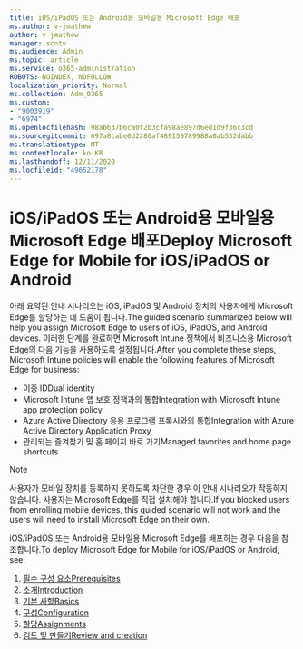 ```yaml
---
title: iOS/iPadOS 또는 Android용 모바일용 Microsoft Edge 배포
ms.author: v-jmathew
author: v-jmathew
manager: scotv
ms.audience: Admin
ms.topic: article
ms.service: o365-administration
ROBOTS: NOINDEX, NOFOLLOW
localization_priority: Normal
ms.collection: Adm_O365
ms.custom:
- "9003919"
- "6974"
ms.openlocfilehash: 98ab637b6ca0f2b3cfa98ae897d6ed1d9f36c3cd
ms.sourcegitcommit: 097a8cabe0d2280af489159789988a0ab532dabb
ms.translationtype: MT
ms.contentlocale: ko-KR
ms.lasthandoff: 12/11/2020
ms.locfileid: "49652178"
---
```

# <a name="deploy-microsoft-edge-for-mobile-for-iosipados-or-android"></a><span data-ttu-id="ab994-102">iOS/iPadOS 또는 Android용 모바일용 Microsoft Edge 배포</span><span class="sxs-lookup"><span data-stu-id="ab994-102">Deploy Microsoft Edge for Mobile for iOS/iPadOS or Android</span></span>

<span data-ttu-id="ab994-103">아래 요약된 안내 시나리오는 iOS, iPadOS 및 Android 장치의 사용자에게 Microsoft Edge를 할당하는 데 도움이 됩니다.</span><span class="sxs-lookup"><span data-stu-id="ab994-103">The guided scenario summarized below will help you assign Microsoft Edge to users of iOS, iPadOS, and Android devices.</span></span> <span data-ttu-id="ab994-104">이러한 단계를 완료하면 Microsoft Intune 정책에서 비즈니스용 Microsoft Edge의 다음 기능을 사용하도록 설정됩니다.</span><span class="sxs-lookup"><span data-stu-id="ab994-104">After you complete these steps, Microsoft Intune policies will enable the following features of Microsoft Edge for business:</span></span>

- <span data-ttu-id="ab994-105">이중 ID</span><span class="sxs-lookup"><span data-stu-id="ab994-105">Dual identity</span></span>
- <span data-ttu-id="ab994-106">Microsoft Intune 앱 보호 정책과의 통합</span><span class="sxs-lookup"><span data-stu-id="ab994-106">Integration with Microsoft Intune app protection policy</span></span>
- <span data-ttu-id="ab994-107">Azure Active Directory 응용 프로그램 프록시와의 통합</span><span class="sxs-lookup"><span data-stu-id="ab994-107">Integration with Azure Active Directory Application Proxy</span></span>
- <span data-ttu-id="ab994-108">관리되는 즐겨찾기 및 홈 페이지 바로 가기</span><span class="sxs-lookup"><span data-stu-id="ab994-108">Managed favorites and home page shortcuts</span></span>

> [!NOTE]
> <span data-ttu-id="ab994-109">사용자가 모바일 장치를 등록하지 못하도록 차단한 경우 이 안내 시나리오가 작동하지 않습니다. 사용자는 Microsoft Edge를 직접 설치해야 합니다.</span><span class="sxs-lookup"><span data-stu-id="ab994-109">If you blocked users from enrolling mobile devices, this guided scenario will not work and the users will need to install Microsoft Edge on their own.</span></span>

<span data-ttu-id="ab994-110">iOS/iPadOS 또는 Android용 모바일용 Microsoft Edge를 배포하는 경우 다음을 참조합니다.</span><span class="sxs-lookup"><span data-stu-id="ab994-110">To deploy Microsoft Edge for Mobile for iOS/iPadOS or Android, see:</span></span>

1. [<span data-ttu-id="ab994-111">필수 구성 요소</span><span class="sxs-lookup"><span data-stu-id="ab994-111">Prerequisites</span></span>](https://go.microsoft.com/fwlink/?linkid=2133027)
2. [<span data-ttu-id="ab994-112">소개</span><span class="sxs-lookup"><span data-stu-id="ab994-112">Introduction</span></span>](https://go.microsoft.com/fwlink/?linkid=2133520)
3. [<span data-ttu-id="ab994-113">기본 사항</span><span class="sxs-lookup"><span data-stu-id="ab994-113">Basics</span></span>](https://go.microsoft.com/fwlink/?linkid=2133421)
4. [<span data-ttu-id="ab994-114">구성</span><span class="sxs-lookup"><span data-stu-id="ab994-114">Configuration</span></span>](https://go.microsoft.com/fwlink/?linkid=2133521)
5. [<span data-ttu-id="ab994-115">할당</span><span class="sxs-lookup"><span data-stu-id="ab994-115">Assignments</span></span>](https://go.microsoft.com/fwlink/?linkid=2132869)
6. [<span data-ttu-id="ab994-116">검토 및 만들기</span><span class="sxs-lookup"><span data-stu-id="ab994-116">Review and creation</span></span>](https://go.microsoft.com/fwlink/?linkid=2133522)
